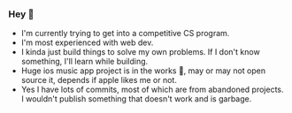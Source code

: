 ### Hey 👋
- I'm currently trying to get into a competitive CS program.
- I'm most experienced with web dev.
- I kinda just build things to solve my own problems. If I don't know something, I'll learn while building.
- Huge ios music app project is in the works 👀, may or may not open source it, depends if apple likes me or not.
- Yes I have lots of commits, most of which are from abandoned projects. I wouldn't publish something that doesn't work and is garbage.




